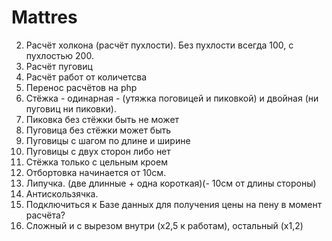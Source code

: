 # Mattres
2. Расчёт холкона (расчёт пухлости). Без пухлости всегда 100, с пухлостью 200.
3. Расчёт пуговиц
4. Расчёт работ от количетсва
5. Перенос расчётов на php
6. Стёжка - одинарная - (утяжка поговицей и пиковкой) и двойная (ни пуговиц ни пиковки).
7. Пиковка без стёжки быть не может
8. Пуговица без стёжки может быть
9. Пуговицы с шагом по длине и ширине
10. Пуговицы с двух сторон либо нет
11. Стёжка только с цельным кроем
12. Отбортовка начинается от 10см.
13. Липучка. (две длинные + одна короткая)(- 10см от длины стороны)
14. Антискользячка.
15. Подключиться к Базе данных для получения цены на пену в момент расчёта?
16. Сложный и с вырезом внутри (x2,5 к работам), остальный (x1,2)